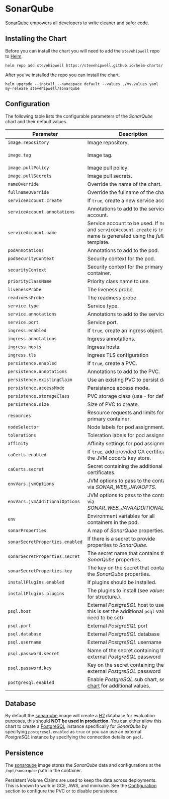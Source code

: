 # SonarQube

[SonarQube](https://www.sonarqube.org/) empowers all developers to write cleaner and safer code.

## Installing the Chart

Before you can install the chart you will need to add the `stevehipwell` repo to [Helm](https://helm.sh/).

```shell
helm repo add stevehipwell https://stevehipwell.github.io/helm-charts/
```

After you've installed the repo you can install the chart.

```shell
helm upgrade --install --namespace default --values ./my-values.yaml my-release stevehipwell/sonarqube
```

## Configuration

The following table lists the configurable parameters of the _SonarQube_ chart and their default values.

| Parameter                       | Description                                                                                                                      | Default                             |
| ------------------------------- | -------------------------------------------------------------------------------------------------------------------------------- | ----------------------------------- |
| `image.repository`              | Image repository.                                                                                                                | `sonarqube`                         |
| `image.tag`                     | Image tag.                                                                                                                       | `{{ .Chart.AppVersion }}-community` |
| `image.pullPolicy`              | Image pull policy.                                                                                                               | `IfNotPresent`                      |
| `image.pullSecrets`             | Image pull secrets.                                                                                                              | `[]`                                |
| `nameOverride`                  | Override the name of the chart.                                                                                                  | `nil`                               |
| `fullnameOverride`              | Override the fullname of the chart.                                                                                              | `nil`                               |
| `serviceAccount.create`         | If `true`, create a new service account.                                                                                         | `true`                              |
| `serviceAccount.annotations`    | Annotations to add to the service account.                                                                                       | `{}`                                |
| `serviceAccount.name`           | Service account to be used. If not set and `serviceAccount.create` is `true`, a name is generated using the _fullname_ template. | `nil`                               |
| `podAnnotations`                | Annotations to add to the pod.                                                                                                   | `{}`                                |
| `podSecurityContext`            | Security context for the pod.                                                                                                    | `{ fsGroup: 1000 }`                 |
| `securityContext`               | Security context for the primary container.                                                                                      | `{ runAsUser: 1000 }`               |
| `priorityClassName`             | Priority class name to use.                                                                                                      | `""`                                |
| `livenessProbe`                 | The liveness probe.                                                                                                              | See _values.yaml_                   |
| `readinessProbe`                | The readiness probe.                                                                                                             | See _values.yaml_                   |
| `service.type`                  | Service type.                                                                                                                    | `ClusterIP`                         |
| `service.annotations`           | Annotations to add to the service.                                                                                               | `{}`                                |
| `service.port`                  | Service port.                                                                                                                    | `9000`                              |
| `ingress.enabled`               | If `true`, create an ingress object.                                                                                             | `false`                             |
| `ingress.annotations`           | Ingress annotations.                                                                                                             | `{}`                                |
| `ingress.hosts`                 | Ingress hosts.                                                                                                                   | See _values.yaml_                   |
| `ingress.tls`                   | Ingress TLS configuration                                                                                                        | See _values.yaml_                   |
| `persistence.enabled`           | If `true`, create a PVC.                                                                                                         | `false`                             |
| `persistence.annotations`       | Annotations to add to the PVC.                                                                                                   | `{}`                                |
| `persistence.existingClaim`     | Use an existing PVC to persist data.                                                                                             | `nil`                               |
| `persistence.accessMode`        | Persistence access mode.                                                                                                         | `ReadWriteOnce`                     |
| `persistence.storageClass`      | PVC storage class (use `-` for default).                                                                                         | `standard`                          |
| `persistence.size`              | Size of PVC to create.                                                                                                           | `8Gi`                               |
| `resources`                     | Resource requests and limits for the primary container.                                                                          | `{}`                                |
| `nodeSelector`                  | Node labels for pod assignment.                                                                                                  | `{}`                                |
| `tolerations`                   | Toleration labels for pod assignment.                                                                                            | `[]`                                |
| `affinity`                      | Affinity settings for pod assignment.                                                                                            | `{}`                                |
| `caCerts.enabled`               | If `true`, add provided CA certificates to the JVM _cacerts_ key store.                                                          | `false`                             |
| `caCerts.secret`                | Secret containing the additional CA certificates.                                                                                | `nil`                               |
| `envVars.jvmOptions`            | JVM options to pass to the container via _SONAR_WEB_JAVAOPTS_.                                                                   | `""`                                |
| `envVars.jvmAdditionalOptions`  | JVM options to pass to the container via _SONAR_WEB_JAVAADDITIONALOPTS_.                                                         | `""`                                |
| `env`                           | Environment variables for all containers in the pod.                                                                             | `[]`                                |
| `sonarProperties`               | A map of _SonarQube_ properties.                                                                                                 | `{}`                                |
| `sonarSecretProperties.enabled` | If there is a secret to provide properties to _SonarQube_.                                                                       | `false`                             |
| `sonarSecretProperties.secret`  | The secret name that contains the _SonarQube_ properties.                                                                        | `nil`                               |
| `sonarSecretProperties.key`     | The key on the secret that contains the _SonarQube_ properties.                                                                  | `nil`                               |
| `installPlugins.enabled`        | If plugins should be installed.                                                                                                  | `false`                             |
| `installPlugins.plugins`        | The plugins to install (see _values.yaml_ for structure.).                                                                       | `[]`                                |
| `psql.host`                     | External _PostgreSQL_ host to use (if this is set the additional `psql` values need to be set)                                   | `nil`                               |
| `psql.port`                     | External _PostgreSQL_ port                                                                                                       | `nil`                               |
| `psql.database`                 | External _PostgreSQL_ database                                                                                                   | `nil`                               |
| `psql.username`                 | External _PostgreSQL_ username                                                                                                   | `nil`                               |
| `psql.password.secret`          | Name of the secret containing the external _PostgreSQL_ password                                                                 | `nil`                               |
| `psql.password.key`             | Key on the secret containing the external _PostgreSQL_ password                                                                  | `nil`                               |
| `postgresql.enabled`            | Enable _PostgreSQL_ sub chart, see [chart](https://hub.helm.sh/charts/bitnami/postgresql/4.2.2) for additional values.           | `false`                             |

## Database

By default the [sonarqube](https://hub.docker.com/_/sonarqube/) image will create a [H2](https://www.h2database.com/html/main.html) database for evaluation purposes, this should **NOT be used in production**. You can either allow this chart to create a [PostgreSQL](https://hub.docker.com/_/postgres) instance specifically for _SonarQube_ by specifying `postgresql.enabled` as `true` or you can use an external _PostgreSQL_ instance by specifying the connection details on `psql`.

## Persistence

The [sonarqube](https://hub.docker.com/_/sonarqube/) image stores the _SonarQube_ data and configurations at the `/opt/sonarqube` path in the container.

Persistent Volume Claims are used to keep the data across deployments. This is known to work in GCE, AWS, and minikube.
See the [Configuration](#configuration) section to configure the PVC or to disable persistence.
